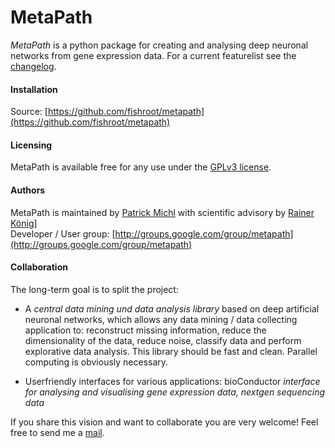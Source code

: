 MetaPath
========

*MetaPath* is a python package for creating and analysing deep neuronal networks from gene expression data.
For a current featurelist see the [changelog](https://github.com/fishroot/metapath/blob/master/changelog.md).

#### Installation ####
Source: [https://github.com/fishroot/metapath](https://github.com/fishroot/metapath)

#### Licensing ####
MetaPath is available free for any use under the [GPLv3 license](https://www.gnu.org/licenses/gpl.html).

#### Authors ####
MetaPath is maintained by [Patrick Michl](https://www.mathi.uni-heidelberg.de/~pmichl/) with
scientific advisory by [Rainer König](http://ibios.dkfz.de/tbi/index.php/network-modeling/people/34-koenig)] <br>
Developer / User group: [http://groups.google.com/group/metapath](http://groups.google.com/group/metapath)

#### Collaboration ####
The long-term goal is to split the project:

* A *central data mining und data analysis library* based on deep artificial neuronal networks,
which allows any data mining / data collecting application to: reconstruct missing information,
reduce the dimensionality of the data, reduce noise, classify data and perform explorative data analysis.
This library should be fast and clean. Parallel computing is obviously necessary.

* Userfriendly interfaces for various applications: bioConductor
*interface for analysing and visualising gene expression data, nextgen sequencing data*

If you share this vision and want to collaborate you are very welcome!
Feel free to send me a [mail](https://www.mathi.uni-heidelberg.de/~pmichl/).
